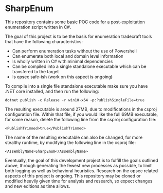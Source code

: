 # SharpEnum

This repository contains some basic POC code for a post-exploitation enumeration script written in C#.

The goal of this project is to be the basis for enumeration tradecraft tools that have the following characteristics:
- Can perform enumeration tasks without the use of Powershell
- Can enumerate both local and domain level information
- Is wholly written in C# with minimal dependencies
- Can be compiled into a single standalone executable which can be transfered to the target
- Is opsec safe-ish (work on this aspect is ongoing)

To compile into a single file standalone executable make sure you have .NET core installed, and then run the following:

`dotnet publish -c Release -r win10-x64 -p:PublishSingleFile=true`

The resulting executable is around 27MB, due to modifications in the csproj configuration file. 
Within that file, if you would like the full 69MB executable, for some reason, delete the following line from the csproj configuration file:

`<PublishTrimmed>true</PublishTrimmed>`

The name of the resulting executable can also be changed, for more stealthy runtime, by modifying the following line in the csproj file:

`<AssemblyName>SharpEnum</AssemblyName>`

Eventually, the goal of this development project is to fulfill the goals outlined above, through generating the fewest new processes as possible, to limit both logging as well as behavioral heuristics.  Research on the opsec related aspects of this project is ongoing.
This repository may be cloned or modified heavily given time for analysis and research, so expect changes and new editions as time allows.
